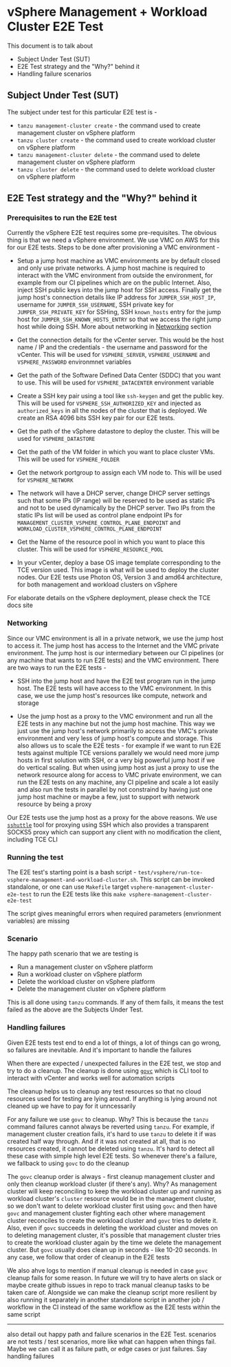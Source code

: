 # vSphere Management + Workload Cluster E2E Test

This document is to talk about
- Subject Under Test (SUT)
- E2E Test strategy and the "Why?" behind it
- Handling failure scenarios

## Subject Under Test (SUT)

The subject under test for this particular E2E test is -

- `tanzu management-cluster create` - the command used to create management cluster on vSphere platform
- `tanzu cluster create` - the command used to create workload cluster on vSphere platform
- `tanzu management-cluster delete` - the command used to delete management cluster on vSphere platform
- `tanzu cluster delete` - the command used to delete workload cluster on vSphere platform

## E2E Test strategy and the "Why?" behind it

### Prerequisites to run the E2E test

Currently the vSphere E2E test requires some pre-requisites. The obvious thing is that we need a vSphere environment. We use VMC on AWS for this for our E2E tests. Steps to be done after provisioning a VMC environment -

- Setup a jump host machine as VMC environments are by default closed and only use private networks. A jump host machine is required to interact with the VMC environment from outside the environment, for example from our CI pipelines which are on the public Internet. Also, inject SSH public keys into the jump host for SSH access. Finally get the jump host's connection details like IP address for `JUMPER_SSH_HOST_IP`, username for `JUMPER_SSH_USERNAME`, SSH private key for `JUMPER_SSH_PRIVATE_KEY` for SSHing, SSH `known_hosts` entry for the jump host for `JUMPER_SSH_KNOWN_HOSTS_ENTRY` so that we access the right jump host while doing SSH. More about networking in [Networking](#networking) section

- Get the connection details for the vCenter server. This would be the host name / IP and the credentials - the username and password for the vCenter. This will be used for `VSPHERE_SERVER`, `VSPHERE_USERNAME` and `VSPHERE_PASSWORD` environmnet variables

- Get the path of the Software Defined Data Center (SDDC) that you want to use. This will be used for `VSPHERE_DATACENTER` environment variable

- Create a SSH key pair using a tool like `ssh-keygen` and get the public key. This will be used for `VSPHERE_SSH_AUTHORIZED_KEY` and injected as `authorized_keys` in all the nodes of the cluster that is deployed. We create an RSA 4096 bits SSH key pair for our E2E tests.

- Get the path of the vSphere datastore to deploy the cluster. This will be used for `VSPHERE_DATASTORE`

- Get the path of the VM folder in which you want to place cluster VMs. This will be used for `VSPHERE_FOLDER`

- Get the network portgroup to assign each VM node to. This will be used for `VSPHERE_NETWORK`

- The network will have a DHCP server, change DHCP server settings such that some IPs (IP range) will be reserved to be used as static IPs and not to be used dynamically by the DHCP server. Two IPs from the static IPs list will be used as control plane endpoint IPs for `MANAGEMENT_CLUSTER_VSPHERE_CONTROL_PLANE_ENDPOINT` and `WORKLOAD_CLUSTER_VSPHERE_CONTROL_PLANE_ENDPOINT`

- Get the Name of the resource pool in which you want to place this cluster. This will be used for `VSPHERE_RESOURCE_POOL`

- In your vCenter, deploy a base OS image template corresponding to the TCE version used. This image is what will be used to deploy the cluster nodes. Our E2E tests use Photon OS, Version 3 and amd64 architecture, for both management and workload clusters on vSphere

For elaborate details on the vSphere deployment, please check the TCE docs site

### Networking

Since our VMC environment is all in a private network, we use the jump host to access it. The jump host has access to the Internet and the VMC private environment. The jump host is our intermediary between our CI pipelines (or any machine that wants to run E2E tests) and the VMC environment. There are two ways to run the E2E tests -

- SSH into the jump host and have the E2E test program run in the jump host. The E2E tests will have access to the VMC environment. In this case, we use the jump host's resources like compute, network and storage

- Use the jump host as a proxy to the VMC environment and run all the E2E tests in any machine but not the jump host machine. This way we just use the jump host's network primarily to access the VMC's private environment and very less of jump host's compute and storage. This also allows us to scale the E2E tests - for example if we want to run E2E tests against multiple TCE versions parallely we would need more jump hosts in first solution with SSH, or a very big powerful jump host if we do vertical scaling. But when using jump host as just a proxy to use the network resource along for access to VMC private environment, we can run the E2E tests on any machine, any CI pipeline and scale a lot easily and also run the tests in parallel by not constraind by having just one jump host machine or maybe a few, just to support with network resource by being a proxy

Our E2E tests use the jump host as a proxy for the above reasons. We use [`sshuttle`](https://github.com/sshuttle/sshuttle) tool for proxying using SSH which also provides a transparent SOCKS5 proxy which can support any client with no modification the client, including TCE CLI

### Running the test

The E2E test's starting point is a bash script - `test/vsphere/run-tce-vsphere-management-and-workload-cluster.sh`. This script can be invoked standalone, or one can use `Makefile` target `vsphere-management-cluster-e2e-test` to run the E2E tests like this `make vsphere-management-cluster-e2e-test`

The script gives meaningful errors when required parameters (envrionment variables) are missing

### Scenario

The happy path scenario that we are testing is
- Run a management cluster on vSphere platform
- Run a workload cluster on vSphere platform
- Delete the workload cluster on vSphere platform
- Delete the management cluster on vSphere platform

This is all done using `tanzu` commands. If any of them fails, it means the test failed as the above are the Subjects Under Test.

### Handling failures

Given E2E tests test end to end a lot of things, a lot of things can go wrong, so failures are inevitable. And it's important to handle the failures

When there are expected / unexpected failures in the E2E test, we stop and try to do a cleanup. The cleanup is done using [`govc`](https://github.com/vmware/govmomi/tree/master/govc) which is CLI tool to interact with vCenter and works well for automation scripts

The cleanup helps us to cleanup any test resources so that no cloud resources used for testing are lying around. If anything is lying around not cleaned up we have to pay for it unncessarily

For any failure we use `govc` to cleanup. Why? This is because the `tanzu` command failures cannot always be reverted using `tanzu`. For example, if management cluster creation fails, it's hard to use `tanzu` to delete it if was created half way through. And if it was not created at all, that is no resources created, it cannot be deleted using `tanzu`. It's hard to detect all these case with simple high level E2E tests. So whenever there's a failure, we fallback to using `govc` to do the cleanup

The `govc` cleanup order is always - first cleanup management cluster and only then cleanup workload cluster (if there's any). Why? As management cluster will keep reconciling to keep the workload cluster up and running as workload cluster's `cluster` resource would be in the management cluster, so we don't want to delete workload cluster first using `govc` and then have `govc` and management cluster fighting each other where management cluster reconciles to create the workload cluster and `govc` tries to delete it. Also, even if `govc` succeeds in deleting the workload cluster and moves on to deleting management cluster, it's possible that management cluster tries to create the workload cluster again by the time we delete the management cluster. But `govc` usually does clean up in seconds - like 10-20 seconds. In any case, we follow that order of cleanup in the E2E tests

We also ahve logs to mention if manual cleanup is needed in case `govc` cleanup fails for some reason. In future we will try to have alerts on slack or maybe create github issues in repo to track manual cleanup tasks to be taken care of. Alongside we can make the cleanup script more resilient by also running it separately in another standalone script in another job / workflow in the CI instead of the same workflow as the E2E tests within the same script

---

also detail out happy path and failure scenarios in the E2E Test. scenarios are not tests / test scenarios, more like what can happen when things fail. Maybe we can call it as failure path, or edge cases or just failures. Say handling failures
